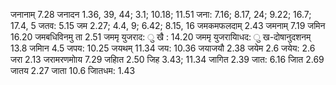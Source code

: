 जनानाम् 7.28 जनादन 1.36, 39, 44; 3.1; 10.18; 11.51 जना: 7.16; 8.17, 24; 9.22; 16.7; 17.4, 5 जतव: 5.15 जम 2.27; 4.4, 9; 6.42; 8.15, 16 जमकमफलदाम् 2.43 जमनाम् 7.19 जमिन 16.20 जमबधिविनमु ता 2.51 जममृ युजराद: ु खै : 14.20 जममृ युजरायािधद: ु ख-दोषानुदशनम् 13.8 जमािन 4.5 जपय: 10.25 जयथम् 11.34 जय: 10.36 जयाजयौ 2.38 जयेम 2.6 जयेय: 2.6 जरा 2.13 जरामरणमोाय 7.29 जहाित 2.50 जिह 3.43; 11.34 जागित 2.39 जात: 6.16 जाित 2.69 जातय 2.27 जाता 10.6 जाितधम: 1.43